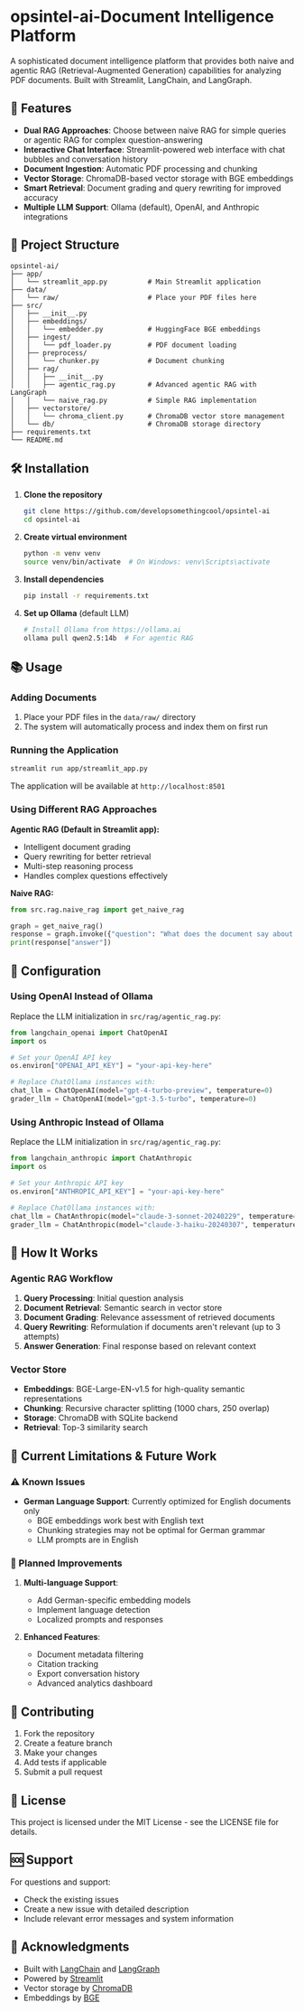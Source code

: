 # opsintel-ai-Document Intelligence Platform

A sophisticated document intelligence platform that provides both naive and agentic RAG (Retrieval-Augmented Generation) capabilities for analyzing PDF documents. Built with Streamlit, LangChain, and LangGraph.

## 🚀 Features

- **Dual RAG Approaches**: Choose between naive RAG for simple queries or agentic RAG for complex question-answering
- **Interactive Chat Interface**: Streamlit-powered web interface with chat bubbles and conversation history
- **Document Ingestion**: Automatic PDF processing and chunking
- **Vector Storage**: ChromaDB-based vector storage with BGE embeddings
- **Smart Retrieval**: Document grading and query rewriting for improved accuracy
- **Multiple LLM Support**: Ollama (default), OpenAI, and Anthropic integrations

## 📁 Project Structure

```
opsintel-ai/
├── app/
│   └── streamlit_app.py          # Main Streamlit application
├── data/
│   └── raw/                      # Place your PDF files here
├── src/
│   ├── __init__.py
│   ├── embeddings/
│   │   └── embedder.py           # HuggingFace BGE embeddings
│   ├── ingest/
│   │   └── pdf_loader.py         # PDF document loading
│   ├── preprocess/
│   │   └── chunker.py            # Document chunking
│   ├── rag/
│   │   ├── __init__.py
│   │   ├── agentic_rag.py        # Advanced agentic RAG with LangGraph
│   │   └── naive_rag.py          # Simple RAG implementation
│   ├── vectorstore/
│   │   └── chroma_client.py      # ChromaDB vector store management
│   └── db/                       # ChromaDB storage directory
├── requirements.txt
└── README.md
```

## 🛠️ Installation

1. **Clone the repository**
   ```bash
   git clone https://github.com/developsomethingcool/opsintel-ai
   cd opsintel-ai
   ```

2. **Create virtual environment**
   ```bash
   python -m venv venv
   source venv/bin/activate  # On Windows: venv\Scripts\activate
   ```

3. **Install dependencies**
   ```bash
   pip install -r requirements.txt
   ```

4. **Set up Ollama** (default LLM)
   ```bash
   # Install Ollama from https://ollama.ai
   ollama pull qwen2.5:14b  # For agentic RAG
   ```

## 📚 Usage

### Adding Documents

1. Place your PDF files in the `data/raw/` directory
2. The system will automatically process and index them on first run

### Running the Application

```bash
streamlit run app/streamlit_app.py
```

The application will be available at `http://localhost:8501`

### Using Different RAG Approaches

**Agentic RAG (Default in Streamlit app):**
- Intelligent document grading
- Query rewriting for better retrieval
- Multi-step reasoning process
- Handles complex questions effectively

**Naive RAG:**
```python
from src.rag.naive_rag import get_naive_rag

graph = get_naive_rag()
response = graph.invoke({"question": "What does the document say about economics?"})
print(response["answer"])
```

## 🔧 Configuration

### Using OpenAI Instead of Ollama

Replace the LLM initialization in `src/rag/agentic_rag.py`:

```python
from langchain_openai import ChatOpenAI
import os

# Set your OpenAI API key
os.environ["OPENAI_API_KEY"] = "your-api-key-here"

# Replace ChatOllama instances with:
chat_llm = ChatOpenAI(model="gpt-4-turbo-preview", temperature=0)
grader_llm = ChatOpenAI(model="gpt-3.5-turbo", temperature=0)
```

### Using Anthropic Instead of Ollama

Replace the LLM initialization in `src/rag/agentic_rag.py`:

```python
from langchain_anthropic import ChatAnthropic
import os

# Set your Anthropic API key
os.environ["ANTHROPIC_API_KEY"] = "your-api-key-here"

# Replace ChatOllama instances with:
chat_llm = ChatAnthropic(model="claude-3-sonnet-20240229", temperature=0)
grader_llm = ChatAnthropic(model="claude-3-haiku-20240307", temperature=0)
```

## 🧠 How It Works

### Agentic RAG Workflow

1. **Query Processing**: Initial question analysis
2. **Document Retrieval**: Semantic search in vector store
3. **Document Grading**: Relevance assessment of retrieved documents
4. **Query Rewriting**: Reformulation if documents aren't relevant (up to 3 attempts)
5. **Answer Generation**: Final response based on relevant context

### Vector Store

- **Embeddings**: BGE-Large-EN-v1.5 for high-quality semantic representations
- **Chunking**: Recursive character splitting (1000 chars, 250 overlap)
- **Storage**: ChromaDB with SQLite backend
- **Retrieval**: Top-3 similarity search

## 🚧 Current Limitations & Future Work

### ⚠️ Known Issues

- **German Language Support**: Currently optimized for English documents only
  - BGE embeddings work best with English text
  - Chunking strategies may not be optimal for German grammar
  - LLM prompts are in English

### 🔮 Planned Improvements

1. **Multi-language Support**:
   - Add German-specific embedding models
   - Implement language detection
   - Localized prompts and responses

2. **Enhanced Features**:
   - Document metadata filtering
   - Citation tracking
   - Export conversation history
   - Advanced analytics dashboard

## 🤝 Contributing

1. Fork the repository
2. Create a feature branch
3. Make your changes
4. Add tests if applicable
5. Submit a pull request

## 📄 License

This project is licensed under the MIT License - see the LICENSE file for details.

## 🆘 Support

For questions and support:
- Check the existing issues
- Create a new issue with detailed description
- Include relevant error messages and system information

## 🙏 Acknowledgments

- Built with [LangChain](https://langchain.com/) and [LangGraph](https://langchain-ai.github.io/langgraph/)
- Powered by [Streamlit](https://streamlit.io/)
- Vector storage by [ChromaDB](https://www.trychroma.com/)
- Embeddings by [BGE](https://huggingface.co/BAAI/bge-large-en-v1.5)
